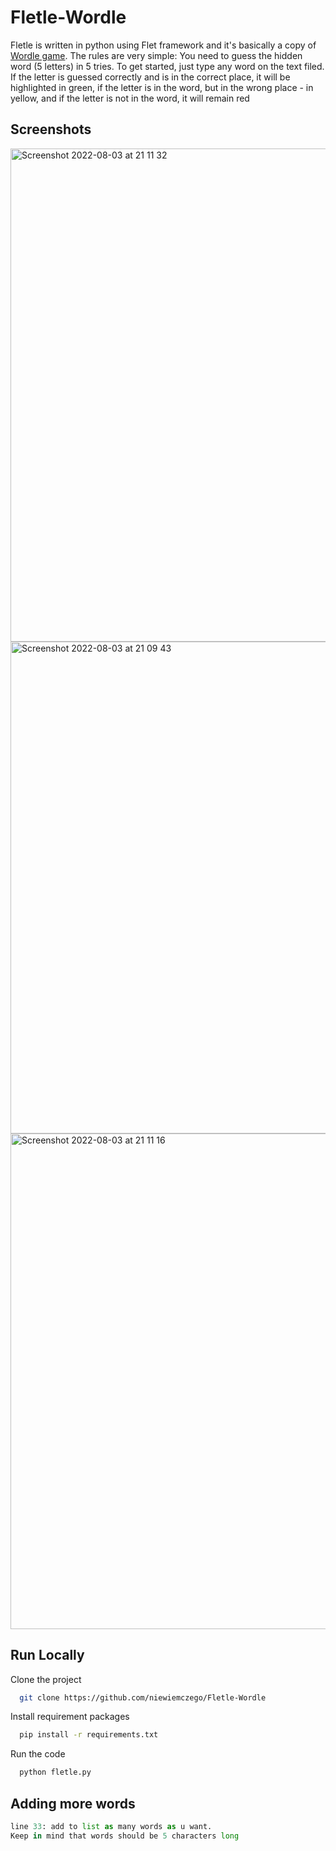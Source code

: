 # Fletle-Wordle

Fletle is written in python using Flet framework and it's basically a copy of [Wordle game](https://wordlegame.org/).
The rules are very simple: You need to guess the hidden word (5 letters) in 5 tries. To get started, just type any word on the text filed. If the letter is guessed correctly and is in the correct place, it will be highlighted in green, if the letter is in the word, but in the wrong place - in yellow, and if the letter is not in the word, it will remain red

## Screenshots

<img width="789" alt="Screenshot 2022-08-03 at 21 11 32" src="https://user-images.githubusercontent.com/50675404/182696878-a3ae8000-0e1f-42a9-89fc-683045103d48.png">

<img width="787" alt="Screenshot 2022-08-03 at 21 09 43" src="https://user-images.githubusercontent.com/50675404/182696814-64c10b09-83ca-4f31-9262-37d02a1c335f.png">

<img width="793" alt="Screenshot 2022-08-03 at 21 11 16" src="https://user-images.githubusercontent.com/50675404/182696939-ebdc6977-af6c-4013-87a9-cbd79bc39691.png">

## Run Locally

Clone the project

```bash
  git clone https://github.com/niewiemczego/Fletle-Wordle
```

Install requirement packages

```bash
  pip install -r requirements.txt
```

Run the code

```bash
  python fletle.py
```

## Adding more words

```python
line 33: add to list as many words as u want.
Keep in mind that words should be 5 characters long
```
